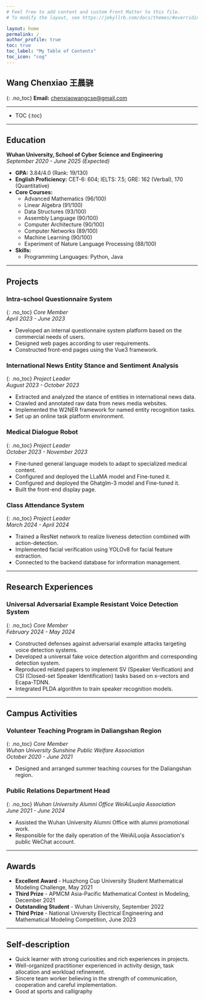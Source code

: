 ```yaml
---
# Feel free to add content and custom Front Matter to this file.
# To modify the layout, see https://jekyllrb.com/docs/themes/#overriding-theme-defaults

layout: home
permalink: /
author_profile: true
toc: true
toc_label: "My Table of Contents"
toc_icon: "cog"
---
```


## Wang Chenxiao 王晨骁
{: .no_toc}
**Email:** [chenxiaowangcse@gmail.com](mailto:chenxiaowangcse@gamil.com)

---

- TOC
{:toc}

---

## Education
**Wuhan University, School of Cyber Science and Engineering**  
*September 2020 - June 2025 (Expected)*

- **GPA:** 3.84/4.0 (Rank: 19/130)
- **English Proficiency:** CET-6: 604; IELTS: 7.5; GRE: 162 (Verbal), 170 (Quantitative)
- **Core Courses:** 
  - Advanced Mathematics (96/100)
  - Linear Algebra (91/100)
  - Data Structures (93/100)
  - Assembly Language (90/100)
  - Computer Architecture (90/100)
  - Computer Networks (89/100)
  - Machine Learning (90/100)
  - Experiment of Nature Language Processing (88/100)
- **Skills:** 
  - Programming Languages: Python, Java

---

## Projects
### Intra-school Questionnaire System
{: .no_toc}
*Core Member*  
*April 2023 - June 2023*

- Developed an internal questionnaire system platform based on the commercial needs of users.
- Designed web pages according to user requirements.
- Constructed front-end pages using the Vue3 framework.

### International News Entity Stance and Sentiment Analysis
{: .no_toc}
*Project Leader*  
*August 2023 - October 2023*

- Extracted and analyzed the stance of entities in international news data.
- Crawled and annotated raw data from news media websites.
- Implemented the W2NER framework for named entity recognition tasks.
- Set up an online task platform environment.

### Medical Dialogue Robot
{: .no_toc}
*Project Leader*  
*October 2023 - November 2023*

- Fine-tuned general language models to adapt to specialized medical content.
- Configured and deployed the LLaMA model and Fine-tuned it.
- Configured and deployed the Ghatglm-3 model and Fine-tuned it.
- Built the front-end display page.

### Class Attendance System
{: .no_toc}
*Project Leader*  
*March 2024 - April 2024*

- Trained a ResNet network to realize liveness detection combined with action-detection.
- Implemented facial verification using YOLOv8 for facial feature extraction.
- Connected to the backend database for information management.

---

## Research Experiences 
### Universal Adversarial Example Resistant Voice Detection System
{: .no_toc}
*Core Member*  
*February 2024 - May 2024*

- Constructed defenses against adversarial example attacks targeting voice detection systems.
- Developed a universal fake voice detection algorithm and corresponding detection system.
- Reproduced related papers to implement SV (Speaker Verification) and CSI (Closed-set Speaker Identification) tasks based on x-vectors and Ecapa-TDNN.
- Integrated PLDA algorithm to train speaker recognition models.

---

## Campus Activities
### Volunteer Teaching Program in Daliangshan Region
{: .no_toc}
*Core Member*  
*Wuhan University Sunshine Public Welfare Association*  
*October 2020 - June 2021*

- Designed and arranged summer teaching courses for the Daliangshan region.

### Public Relations Department Head
{: .no_toc}
*Wuhan University Alumni Office WeiAiLuojia Association*  
*June 2021 - June 2024*

- Assisted the Wuhan University Alumni Office with alumni promotional work.
- Responsible for the daily operation of the WeiAiLuojia Association's public WeChat account.

---

## Awards
- **Excellent Award** - Huazhong Cup University Student Mathematical Modeling Challenge, May 2021
- **Third Prize** - APMCM Asia-Pacific Mathematical Contest in Modeling, December 2021
- **Outstanding Student** - Wuhan University, September 2022
- **Third Prize** - National University Electrical Engineering and Mathematical Modeling Competition, June 2023

---
## Self-description
- Quick learner with strong curiosities and rich experiences in projects.
- Well-organized practitioner experienced in activity design, task allocation and workload refinement.
- Sincere team worker believing in the strength of communication, cooperation and careful implementation.
- Good at sports and calligraphy
